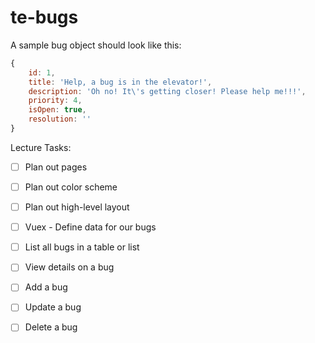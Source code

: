 # te-bugs

A sample bug object should look like this:

```js
{
    id: 1,
    title: 'Help, a bug is in the elevator!',
    description: 'Oh no! It\'s getting closer! Please help me!!!',
    priority: 4,
    isOpen: true,
    resolution: ''
}
```

Lecture Tasks:

- [ ] Plan out pages
- [ ] Plan out color scheme
- [ ] Plan out high-level layout

- [ ] Vuex - Define data for our bugs

- [ ] List all bugs in a table or list
- [ ] View details on a bug
- [ ] Add a bug
- [ ] Update a bug
- [ ] Delete a bug